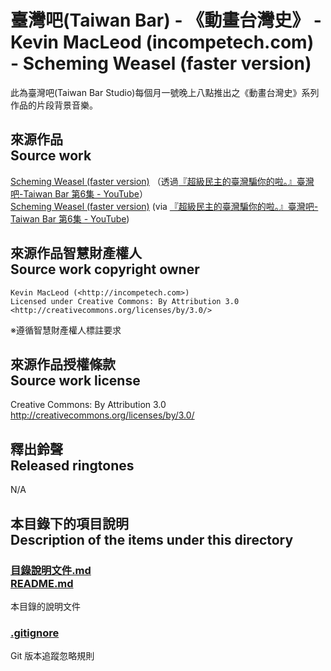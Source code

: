 # 臺灣吧(Taiwan Bar) - 《動畫台灣史》 - Kevin MacLeod (incompetech.com) - Scheming Weasel (faster version)
此為臺灣吧(Taiwan Bar Studio)每個月一號晚上八點推出之《動畫台灣史》系列作品的片段背景音樂。

## 來源作品<br />Source work
[Scheming Weasel (faster version)](http://incompetech.com/music/royalty-free/index.html?isrc=USUAN1100085) （透過[『超級民主的臺灣騙你的啦。』臺灣吧-Taiwan Bar 第6集 - YouTube](https://www.youtube.com/watch?v=mYSSQJEoGRU)）  
[Scheming Weasel (faster version)](http://incompetech.com/music/royalty-free/index.html?isrc=USUAN1100085) (via [『超級民主的臺灣騙你的啦。』臺灣吧-Taiwan Bar 第6集 - YouTube](https://www.youtube.com/watch?v=mYSSQJEoGRU))

## 來源作品智慧財產權人<br />Source work copyright owner
`````
Kevin MacLeod (<http://incompetech.com>)
Licensed under Creative Commons: By Attribution 3.0  
<http://creativecommons.org/licenses/by/3.0/>
`````
※遵循智慧財產權人標註要求

## 來源作品授權條款<br />Source work license
Creative Commons: By Attribution 3.0  
<http://creativecommons.org/licenses/by/3.0/>

## 釋出鈴聲<br />Released ringtones
N/A

## 本目錄下的項目說明<br />Description of the items under this directory
### [目錄說明文件.md<br />README.md](README.md)
本目錄的說明文件

### [.gitignore](.gitignore)
Git 版本追蹤忽略規則
